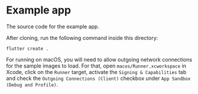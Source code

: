 # Example app

The source code for the example app.

After cloning, run the following command inside this directory:

```
flutter create .
```

For running on macOS, you will need to allow outgoing network connections for the sample images to load. For that, open `macos/Runner.xcworkspace` in Xcode, click on the `Runner` target, activate the `Signing & Capabilities` tab and check the `Outgoing Connections (Client)` checkbox under `App Sandbox (Debug and Profile)`.
